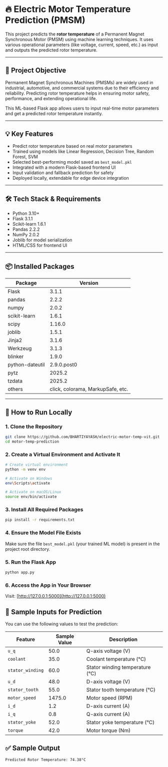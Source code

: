 # 🔥 Electric Motor Temperature Prediction (PMSM)

This project predicts the **rotor temperature** of a Permanent Magnet Synchronous Motor (PMSM) using machine learning techniques. It uses various operational parameters (like voltage, current, speed, etc.) as input and outputs the predicted rotor temperature.

---

## 📌 Project Objective

Permanent Magnet Synchronous Machines (PMSMs) are widely used in industrial, automotive, and commercial systems due to their efficiency and reliability. Predicting rotor temperature helps in ensuring motor safety, performance, and extending operational life.

This ML-based Flask app allows users to input real-time motor parameters and get a predicted rotor temperature instantly.

---

## 💡 Key Features

- Predict rotor temperature based on real motor parameters  
- Trained using models like Linear Regression, Decision Tree, Random Forest, SVM  
- Selected best-performing model saved as `best_model.pkl`  
- Integrated with a modern Flask-based frontend UI  
- Input validation and fallback prediction for safety  
- Deployed locally, extendable for edge device integration  

---

## 🛠 Tech Stack & Requirements

- Python 3.10+
- Flask 3.1.1
- Scikit-learn 1.6.1
- Pandas 2.2.2
- NumPy 2.0.2
- Joblib for model serialization
- HTML/CSS for frontend UI

---

## 📦 Installed Packages

| Package         | Version   |
|-----------------|-----------|
| Flask           | 3.1.1     |
| pandas          | 2.2.2     |
| numpy           | 2.0.2     |
| scikit-learn    | 1.6.1     |
| scipy           | 1.16.0    |
| joblib          | 1.5.1     |
| Jinja2          | 3.1.6     |
| Werkzeug        | 3.1.3     |
| blinker         | 1.9.0     |
| python-dateutil | 2.9.0.post0 |
| pytz            | 2025.2    |
| tzdata          | 2025.2    |
| others          | click, colorama, MarkupSafe, etc.

---

## 🚀 How to Run Locally

### 1. Clone the Repository
```bash
git clone https://github.com/BHARTIYAYASH/electric-motor-temp-vit.git
cd motor-temp-prediction
```

### 2. Create a Virtual Environment and Activate It
```bash
# Create virtual environment
python -m venv env

# Activate on Windows
env\Scripts\activate

# Activate on macOS/Linux
source env/bin/activate
```

### 3. Install All Required Packages
```bash
pip install -r requirements.txt
```

### 4. Ensure the Model File Exists
Make sure the file `best_model.pkl` (your trained ML model) is present in the project root directory.

### 5. Run the Flask App
```bash
python app.py
```

### 6. Access the App in Your Browser
Visit: [http://127.0.0.1:5000](http://127.0.0.1:5000)

## 🧪 Sample Inputs for Prediction

You can use the following values to test the prediction:

| **Feature**      | **Sample Value** | **Description** |
|------------------|------------------|-----------------|
| `u_q`            | 50.0            | Q-axis voltage (V) |
| `coolant`        | 35.0            | Coolant temperature (°C) |
| `stator_winding` | 60.0            | Stator winding temperature (°C) |
| `u_d`            | 48.0            | D-axis voltage (V) |
| `stator_tooth`   | 55.0            | Stator tooth temperature (°C) |
| `motor_speed`    | 1475.0          | Motor speed (RPM) |
| `i_d`            | 1.2             | D-axis current (A) |
| `i_q`            | 0.8             | Q-axis current (A) |
| `stator_yoke`    | 52.0            | Stator yoke temperature (°C) |
| `torque`         | 42.0            | Motor torque (Nm) |

## ✅ Sample Output
```
Predicted Rotor Temperature: 74.38°C
```
